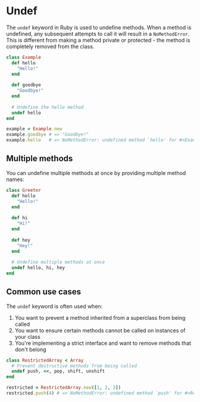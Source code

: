 # Undef

The `undef` keyword in Ruby is used to undefine methods. When a method is undefined, any subsequent attempts to call it will result in a `NoMethodError`. This is different from making a method private or protected - the method is completely removed from the class.

```ruby
class Example
  def hello
    "Hello!"
  end
  
  def goodbye
    "Goodbye!"
  end
  
  # Undefine the hello method
  undef hello
end

example = Example.new
example.goodbye # => "Goodbye!"
example.hello   # => NoMethodError: undefined method `hello' for #<Example:0x...>
```

## Multiple methods

You can undefine multiple methods at once by providing multiple method names:

```ruby
class Greeter
  def hello
    "Hello!"
  end
  
  def hi
    "Hi!"
  end
  
  def hey
    "Hey!"
  end
  
  # Undefine multiple methods at once
  undef hello, hi, hey
end
```

## Common use cases

The `undef` keyword is often used when:
1. You want to prevent a method inherited from a superclass from being called
2. You want to ensure certain methods cannot be called on instances of your class
3. You're implementing a strict interface and want to remove methods that don't belong

```ruby
class RestrictedArray < Array
  # Prevent destructive methods from being called
  undef push, <<, pop, shift, unshift
end

restricted = RestrictedArray.new([1, 2, 3])
restricted.push(4) # => NoMethodError: undefined method `push' for #<RestrictedArray:0x...>
``` 
